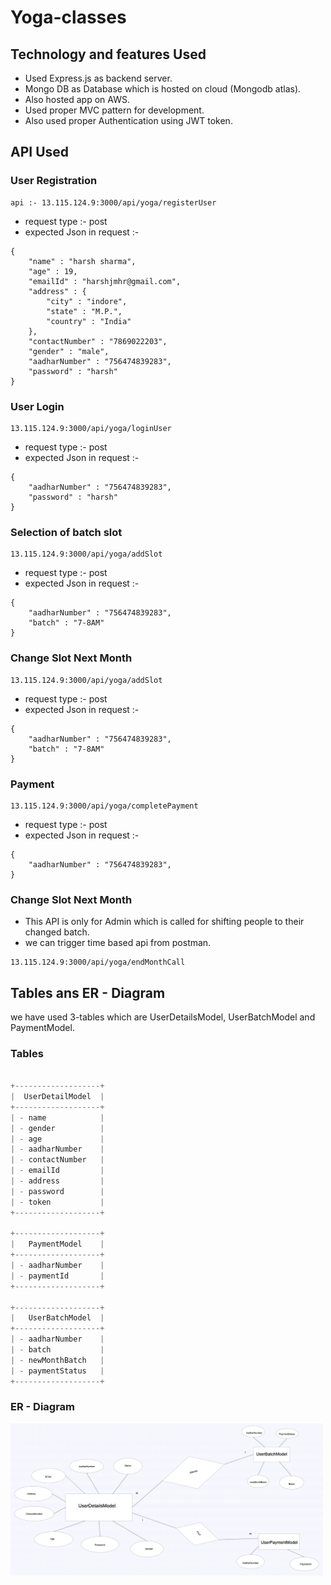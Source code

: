 # Yoga-classes

## Technology and features Used
* Used Express.js as backend server.
* Mongo DB as Database which is hosted on cloud (Mongodb atlas).
* Also hosted app on AWS.
* Used proper MVC pattern for development.
* Also used proper Authentication using JWT token.


## API Used 
### User Registration
```
api :- 13.115.124.9:3000/api/yoga/registerUser
```
* request type :- post 
* expected Json in request :-
```
{   
    "name" : "harsh sharma",
    "age" : 19,
    "emailId" : "harshjmhr@gmail.com",
    "address" : {
        "city" : "indore",
        "state" : "M.P.",
        "country" : "India"
    },
    "contactNumber" : "7869022203",
    "gender" : "male",
    "aadharNumber" : "756474839283",
    "password" : "harsh"
}
```


### User Login 
```
13.115.124.9:3000/api/yoga/loginUser
```
* request type :- post 
* expected Json in request :-
```
{   
    "aadharNumber" : "756474839283",
    "password" : "harsh"
}
```


### Selection of batch slot 
```
13.115.124.9:3000/api/yoga/addSlot
```
* request type :- post 
* expected Json in request :-
```
{   
    "aadharNumber" : "756474839283",
    "batch" : "7-8AM"
}
```


### Change Slot Next Month
```
13.115.124.9:3000/api/yoga/addSlot
```
* request type :- post 
* expected Json in request :-
```
{   
    "aadharNumber" : "756474839283",
    "batch" : "7-8AM"
}
```

### Payment 
```
13.115.124.9:3000/api/yoga/completePayment
```
* request type :- post 
* expected Json in request :-
```
{   
    "aadharNumber" : "756474839283",
}
```

### Change Slot Next Month
* This API is only for Admin which is called for shifting people to their changed batch.
* we can trigger time based api from postman.
```
13.115.124.9:3000/api/yoga/endMonthCall
```

## Tables ans ER - Diagram
we have used 3-tables which are UserDetailsModel, UserBatchModel and PaymentModel.

### Tables
```c

+-------------------+
|  UserDetailModel  |
+-------------------+
| - name            |
| - gender          |
| - age             |
| - aadharNumber    |
| - contactNumber   |
| - emailId         |
| - address         |
| - password        |
| - token           |
+-------------------+

+-------------------+
|   PaymentModel    |
+-------------------+
| - aadharNumber    |
| - paymentId       |
+-------------------+

+-------------------+
|   UserBatchModel  |
+-------------------+
| - aadharNumber    |
| - batch           |
| - newMonthBatch   |
| - paymentStatus   |
+-------------------+


```
### ER - Diagram

<img src='images/erDiagram.png' width=500>  

